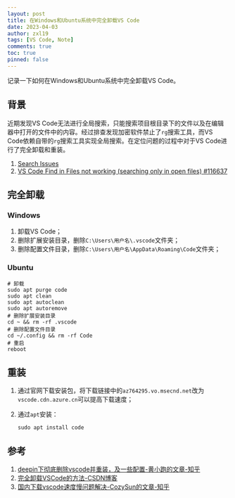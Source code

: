 ```yaml
---
layout: post
title: 在Windows和Ubuntu系统中完全卸载VS Code
date: 2023-04-03
author: zxl19
tags: [VS Code, Note]
comments: true
toc: true
pinned: false
---
```


记录一下如何在Windows和Ubuntu系统中完全卸载VS Code。

<!-- more -->

## 背景

近期发现VS Code无法进行全局搜索，只能搜索项目根目录下的文件以及在编辑器中打开的文件中的内容。经过排查发现加密软件禁止了`rg`搜索工具，而VS Code依赖自带的`rg`搜索工具实现全局搜索。在定位问题的过程中对于VS Code进行了完全卸载和重装。

1. [Search Issues](https://github.com/microsoft/vscode/wiki/Search-Issues)
2. [VS Code Find in Files not working (searching only in open files) #116637](https://github.com/microsoft/vscode/issues/116637)

## 完全卸载

### Windows

1. 卸载VS Code；
2. 删除扩展安装目录，删除`C:\Users\用户名\.vscode`文件夹；
3. 删除配置文件目录，删除`C:\Users\用户名\AppData\Roaming\Code`文件夹；

### Ubuntu

```shell
# 卸载
sudo apt purge code
sudo apt clean
sudo apt autoclean
sudo apt autoremove
# 删除扩展安装目录
cd ~ && rm -rf .vscode
# 删除配置文件目录
cd ~/.config && rm -rf Code
# 重启
reboot
```

## 重装

1. 通过官网下载安装包，将下载链接中的`az764295.vo.msecnd.net`改为`vscode.cdn.azure.cn`可以提高下载速度；
2. 通过`apt`安装：

    ```shell
    sudo apt install code
    ```

## 参考

1. [deepin下彻底删除vscode并重装，及一些配置-黄小跑的文章-知乎](https://zhuanlan.zhihu.com/p/148671055)
2. [完全卸载VSCode的方法-CSDN博客](https://blog.csdn.net/why_not_can/article/details/114315469)
3. [国内下载vscode速度慢问题解决-CozySun的文章-知乎](https://zhuanlan.zhihu.com/p/112215618)
